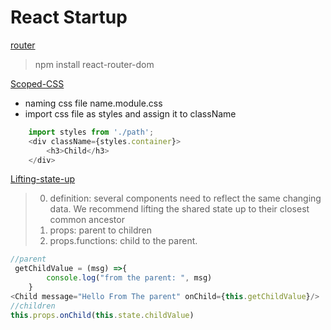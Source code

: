 # React Startup
[router](https://reactrouter.com/en/6.4.3/start/tutorial)
> npm install react-router-dom

[Scoped-CSS](https://www.youtube.com/watch?v=bF5vEmiMzPg&ab_channel=SonnySangha)
- naming css file name.module.css
- import css file as styles and assign it to className
``` Javascript 
    import styles from './path';
    <div className={styles.container}>
        <h3>Child</h3>
    </div> 
```
[Lifting-state-up](https://reactjs.org/docs/lifting-state-up.html)
> 0. definition: several components need to reflect the same changing data. We recommend lifting the shared state up to their closest common ancestor
> 1. props: parent to children
> 2. props.functions: child to the parent.
```Javascript
//parent
 getChildValue = (msg) =>{
        console.log("from the parent: ", msg)
    }
<Child message="Hello From The parent" onChild={this.getChildValue}/>
//children
this.props.onChild(this.state.childValue)
```
